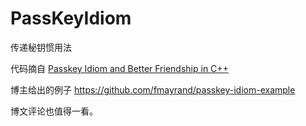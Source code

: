# PassKeyIdiom
传递秘钥惯用法

代码摘自 [Passkey Idiom and Better Friendship in C++](https://www.spiria.com/en/blog/desktop-software/passkey-idiom-and-better-friendship-c/)

博主给出的例子 https://github.com/fmayrand/passkey-idiom-example

博文评论也值得一看。
